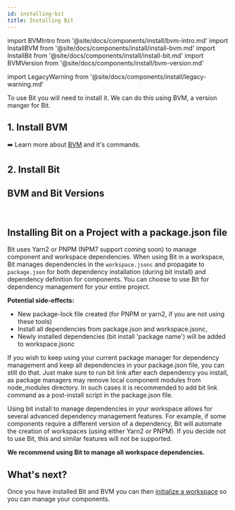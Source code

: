 ```yaml
---
id: installing-bit
title: Installing Bit
---
```


import BVMIntro from '@site/docs/components/install/bvm-intro.md'
import InstallBVM from '@site/docs/components/install/install-bvm.md'
import InstallBit from '@site/docs/components/install/install-bit.md'
import BVMVersion from '@site/docs/components/install/bvm-version.md'

import LegacyWarning from '@site/docs/components/install/legacy-warning.md'

To use Bit you will need to install it. We can do this using BVM, a version manger for Bit.

## 1. Install BVM

<BVMIntro />
<InstallBVM />

:arrow_right: Learn more about [BVM](/building-with-bit/bvm) and it's commands.

## 2. Install Bit

<InstallBit />

## BVM and Bit Versions

<BVMVersion />

<br />

<LegacyWarning />

## Installing Bit on a Project with a package.json file

Bit uses Yarn2 or PNPM (NPM7 support coming soon) to manage component and workspace dependencies. When using Bit in a workspace, Bit manages dependencies in the `workspace.jsonc` and propagate to `package.json` for both dependency installation (during bit install) and dependency definition for components. You can choose to use Bit for dependency management for your entire project.

**Potential side-effects:**

- New package-lock file created (for PNPM or yarn2, if you are not using these tools)
- Install all dependencies from package.json and workspace.jsonc,
- Newly installed dependencies (bit install 'package name') will be added to workspace.jsonc

If you wish to keep using your current package manager for dependency management and keep all dependencies in your package.json file, you can still do that. Just make sure to run bit link after each dependency you install, as package managers may remove local component modules from node_modules directory. In such cases it is recommended to add bit link command as a post-install script in the package.json file.

Using bit install to manage dependencies in your workspace allows for several advanced dependency management features. For example, if some components require a different version of a dependency, Bit will automate the creation of workspaces (using either Yarn2 or PNPM). If you decide not to use Bit, this and similar features will not be supported.

**We recommend using Bit to manage all workspace dependencies.**
## What's next?

Once you have installed Bit and BVM you can then [initialize a workspace](initializing-workspace) so you can manage your components.
